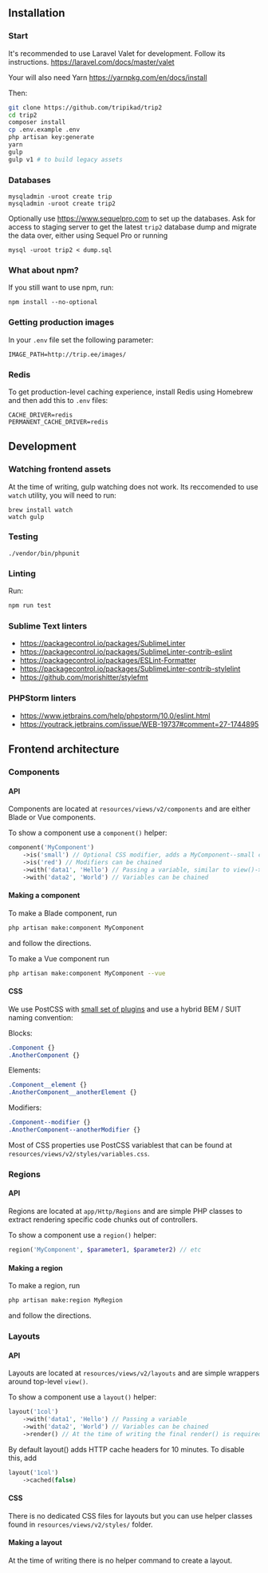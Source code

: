 ## Installation

### Start

It's recommended to use Laravel Valet for development. Follow its instructions. https://laravel.com/docs/master/valet

Your will also need Yarn https://yarnpkg.com/en/docs/install

Then:

```sh
git clone https://github.com/tripikad/trip2
cd trip2
composer install
cp .env.example .env
php artisan key:generate
yarn
gulp
gulp v1 # to build legacy assets
```

### Databases

```
mysqladmin -uroot create trip
mysqladmin -uroot create trip2
```

Optionally use https://www.sequelpro.com to set up the databases. Ask for access to staging server to get the latest `trip2` database dump and migrate the data over, either using Sequel Pro or running

```
mysql -uroot trip2 < dump.sql
```

### What about npm?

If you still want to use npm, run:

```
npm install --no-optional
```

### Getting production images

In your `.env` file set the following parameter:

```
IMAGE_PATH=http://trip.ee/images/
```

### Redis

To get production-level caching experience, install Redis using Homebrew and then
add this to `.env` files:

```
CACHE_DRIVER=redis
PERMANENT_CACHE_DRIVER=redis
```

## Development

### Watching frontend assets

At the time of writing, gulp watching does not work. Its reccomended to use `watch` utility, you will need to run:

```
brew install watch
watch gulp
```

### Testing

```
./vendor/bin/phpunit
```

### Linting

Run:

```sh
npm run test
```

### Sublime Text linters

* https://packagecontrol.io/packages/SublimeLinter
* https://packagecontrol.io/packages/SublimeLinter-contrib-eslint
* https://packagecontrol.io/packages/ESLint-Formatter
* https://packagecontrol.io/packages/SublimeLinter-contrib-stylelint
* https://github.com/morishitter/stylefmt

### PHPStorm linters

* https://www.jetbrains.com/help/phpstorm/10.0/eslint.html
* https://youtrack.jetbrains.com/issue/WEB-19737#comment=27-1744895

## Frontend architecture

### Components

#### API

Components are located at ```resources/views/v2/components``` and are either Blade or Vue components.

To show a component use a ```component()``` helper:

```php
component('MyComponent')
    ->is('small') // Optional CSS modifier, adds a MyComponent--small class
    ->is('red') // Modifiers can be chained
    ->with('data1', 'Hello') // Passing a variable, similar to view()->with()
    ->with('data2', 'World') // Variables can be chained
```

#### Making a component

To make a Blade component, run

```sh
php artisan make:component MyComponent
```

and follow the directions.

To make a Vue component run

```sh
php artisan make:component MyComponent --vue
```

#### CSS

We use PostCSS with [small set of plugins](https://github.com/tripikad/trip2/blob/master/elixir/postcss.js#L17) and use a hybrid BEM / SUIT naming 
convention:

Blocks:

```css
.Component {}
.AnotherComponent {}
```

Elements:

```css
.Component__element {}
.AnotherComponent__anotherElement {}
```

Modifiers:

```css
.Component--modifier {}
.AnotherComponent--anotherModifier {}
```

Most of CSS properties use PostCSS variablest that can be found at `resources/views/v2/styles/variables.css`.

### Regions

#### API

Regions are located at ```app/Http/Regions``` and are simple PHP classes to extract rendering specific code chunks out of controllers.


To show a component use a ```region()``` helper:

```php
region('MyComponent', $parameter1, $parameter2) // etc
```

#### Making a region

To make a region, run

```sh
php artisan make:region MyRegion
```

and follow the directions.


### Layouts

#### API

Layouts are located at ```resources/views/v2/layouts``` and are simple wrappers around top-level ```view()```.

To show a component use a ```layout()``` helper:

```php
layout('1col')
    ->with('data1', 'Hello') // Passing a variable
    ->with('data2', 'World') // Variables can be chained
    ->render() // At the time of writing the final render() is required
```

By default layout() adds HTTP cache headers for 10 minutes. To disable this, add

```php
layout('1col')
    ->cached(false)
```

#### CSS

There is no dedicated CSS files for layouts but you can use helper classes found in `resources/views/v2/styles/` folder.

#### Making a layout

At the time of writing there is no helper command to create a layout.

